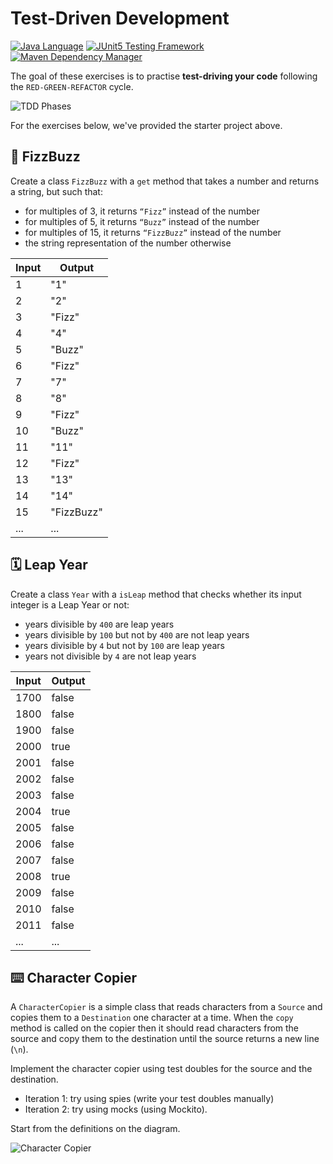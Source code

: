 # Test-Driven Development

[![Java Language](https://img.shields.io/badge/PLATFORM-OpenJDK-3A75B0.svg?style=for-the-badge)][1]
[![JUnit5 Testing Framework](https://img.shields.io/badge/testing%20framework-JUnit5-26A162.svg?style=for-the-badge)][2]
[![Maven Dependency Manager](https://img.shields.io/badge/dependency%20manager-Maven-AA215A.svg?style=for-the-badge)][3]

The goal of these exercises is to practise **test-driving your code** following the `RED-GREEN-REFACTOR` cycle.

![TDD Phases](./resources/tdd-phases.png)

For the exercises below, we've provided the starter project above.

## :bee: FizzBuzz

Create a class `FizzBuzz` with a `get` method that takes a number and returns a string, but such that:
- for multiples of 3, it returns `“Fizz”` instead of the number
- for multiples of 5, it returns `“Buzz”` instead of the number
- for multiples of 15, it returns `“FizzBuzz”` instead of the number
- the string representation of the number otherwise

| Input | Output     |
|-------|------------|
| 1     | "1"        |
| 2     | "2"        |
| 3     | "Fizz"     |
| 4     | "4"        |
| 5     | "Buzz"     |
| 6     | "Fizz"     |
| 7     | "7"        |
| 8     | "8"        |
| 9     | "Fizz"     |
| 10    | "Buzz"     |
| 11    | "11"       |
| 12    | "Fizz"     |
| 13    | "13"       |
| 14    | "14"       |
| 15    | "FizzBuzz" |
| ...   | ...        |

## :spiral_calendar: Leap Year

Create a class `Year` with a `isLeap` method that checks whether its input integer is a Leap Year or not:
- years divisible by `400` are leap years
- years divisible by `100` but not by `400` are not leap years
- years divisible by `4` but not by `100` are leap years
- years not divisible by `4` are not leap years

| Input | Output |
|-------|--------|
| 1700  | false  |
| 1800  | false  |
| 1900  | false  |
| 2000  | true   |
| 2001  | false  |
| 2002  | false  |
| 2003  | false  |
| 2004  | true   |
| 2005  | false  |
| 2006  | false  |
| 2007  | false  |
| 2008  | true   |
| 2009  | false  |
| 2010  | false  |
| 2011  | false  |
| ...   | ...    |

## :keyboard: Character Copier

A `CharacterCopier` is a simple class that reads characters from a `Source` and copies them to a `Destination` one character at a time.
When the `copy` method is called on the copier then it should read characters from the source and copy them to the destination until the source returns a new line (`\n`).

Implement the character copier using test doubles for the source and the destination.
- Iteration 1: try using spies (write your test doubles manually)
- Iteration 2: try using mocks (using Mockito).

Start from the definitions on the diagram.

![Character Copier](./resources/test-doubles.png)


[1]: https://docs.oracle.com/javase/17/docs/api/index.html
[2]: https://junit.org/junit5/
[3]: https://maven.apache.org/